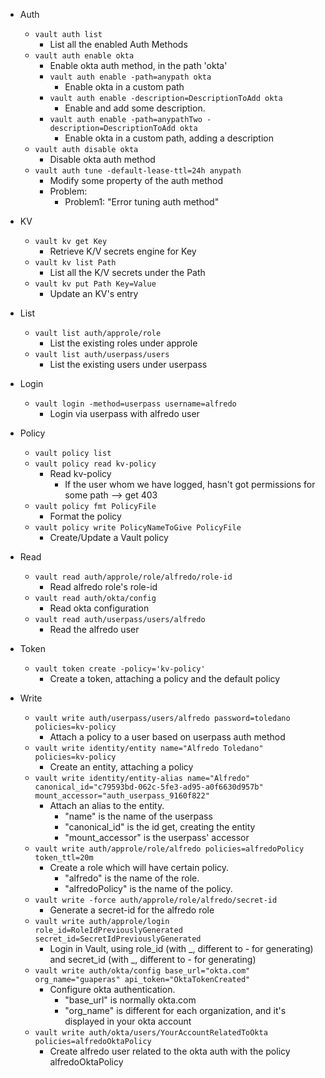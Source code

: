 * Auth
  * `vault auth list`
    * List all the enabled Auth Methods
  * `vault auth enable okta`
    * Enable okta auth method, in the path 'okta'
    * `vault auth enable -path=anypath okta`
      * Enable okta in a custom path
    * `vault auth enable -description=DescriptionToAdd okta`
      * Enable and add some description.
    * `vault auth enable -path=anypathTwo -description=DescriptionToAdd okta`
      * Enable okta in a custom path, adding a description 
  * `vault auth disable okta`
    * Disable okta auth method
  * `vault auth tune -default-lease-ttl=24h anypath`
    * Modify some property of the auth method
    * Problem:
      * Problem1: "Error tuning auth method"

* KV
  * `vault kv get Key`
    * Retrieve K/V secrets engine for Key
  * `vault kv list Path`
    * List all the K/V secrets under the Path
  * `vault kv put Path Key=Value`
    * Update an KV's entry
    
* List
  * `vault list auth/approle/role`
    * List the existing roles under approle
  * `vault list auth/userpass/users`
    * List the existing users under userpass

* Login
  * `vault login -method=userpass username=alfredo`
    * Login via userpass with alfredo user

* Policy
  * `vault policy list`
  * `vault policy read kv-policy`
    * Read kv-policy
      * If the user whom we have logged, hasn't got permissions for some path --> get 403
  * `vault policy fmt PolicyFile`
    * Format the policy
  * `vault policy write PolicyNameToGive PolicyFile`
    * Create/Update a Vault policy

* Read
  * `vault read auth/approle/role/alfredo/role-id`
    * Read alfredo role's role-id
  * `vault read auth/okta/config`
    * Read okta configuration
  * `vault read auth/userpass/users/alfredo`
    * Read the alfredo user

* Token
  * `vault token create -policy='kv-policy'`
    * Create a token, attaching a policy and the default policy

* Write
  * `vault write auth/userpass/users/alfredo password=toledano policies=kv-policy`
    * Attach a policy to a user based on userpass auth method
  * `vault write identity/entity name="Alfredo Toledano" policies=kv-policy`
    * Create an entity, attaching a policy
  * `vault write identity/entity-alias name="Alfredo" canonical_id="c79593bd-062c-5fe3-ad95-a0f6630d957b" mount_accessor="auth_userpass_9160f822"`
    * Attach an alias to the entity. 
      * "name" is the name of the userpass
      * "canonical_id" is the id get, creating the entity
      * "mount_accessor" is the userpass' accessor
  * `vault write auth/approle/role/alfredo policies=alfredoPolicy token_ttl=20m`
    * Create a role which will have certain policy.
      * "alfredo" is the name of the role.
      * "alfredoPolicy" is the name of the policy.
  * `vault write -force auth/approle/role/alfredo/secret-id`
    * Generate a secret-id for the alfredo role
  * `vault write auth/approle/login role_id=RoleIdPreviouslyGenerated secret_id=SecretIdPreviouslyGenerated`
    * Login in Vault, using role_id (with _, different to - for generating) and secret_id (with _, different to - for generating)
  * `vault write auth/okta/config base_url="okta.com" org_name="guaperas" api_token="OktaTokenCreated"`
    * Configure okta authentication.
      * "base_url" is normally okta.com
      * "org_name" is different for each organization, and it's displayed in your okta account
  * `vault write auth/okta/users/YourAccountRelatedToOkta policies=alfredoOktaPolicy`
    * Create alfredo user related to the okta auth with the policy alfredoOktaPolicy
